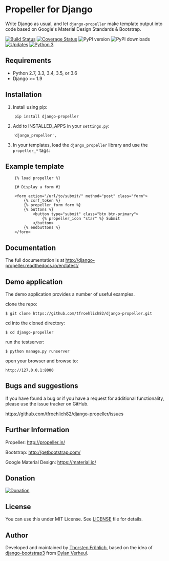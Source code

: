 Propeller for Django
====================

Write Django as usual, and let ``django-propeller`` make template output into code based on Google's Material Design Standards & Bootstrap.


[![Build Status](https://travis-ci.org/tfroehlich82/django-propeller.svg?branch=master)](https://travis-ci.org/tfroehlich82/django-propeller)
[![Coverage Status](https://coveralls.io/repos/github/tfroehlich82/django-propeller/badge.svg?branch=master)](https://coveralls.io/github/tfroehlich82/django-propeller?branch=master)
![PyPI version](http://img.shields.io/pypi/v/django-propeller.svg)
![PyPI downloads](http://img.shields.io/pypi/dm/django-propeller.svg)
[![Updates](https://pyup.io/repos/github/tfroehlich82/django-propeller/shield.svg)](https://pyup.io/repos/github/tfroehlich82/django-propeller/)
[![Python 3](https://pyup.io/repos/github/tfroehlich82/django-propeller/python-3-shield.svg)](https://pyup.io/repos/github/tfroehlich82/django-propeller/)


Requirements
------------

- Python 2.7, 3.3, 3.4, 3.5, or 3.6
- Django >= 1.9


Installation
------------

1. Install using pip:
```
    pip install django-propeller
```

2. Add to INSTALLED_APPS in your ``settings.py``:

   ```
   'django_propeller',
   ```

3. In your templates, load the ``django_propeller`` library and use the ``propeller_*`` tags:



Example template
----------------

```
    {% load propeller %}

    {# Display a form #}

    <form action="/url/to/submit/" method="post" class="form">
        {% csrf_token %}
        {% propeller_form form %}
        {% buttons %}
            <button type="submit" class="btn btn-primary">
                {% propeller_icon "star" %} Submit
            </button>
        {% endbuttons %}
    </form>
```


Documentation
-------------

The full documentation is at http://django-propeller.readthedocs.io/en/latest/


Demo application
----------------

The demo application provides a number of useful examples.

clone the repo:

    $ git clone https://github.com/tfroehlich82/django-propeller.git

cd into the cloned directory:

    $ cd django-propeller

run the testserver:

    $ python manage.py runserver

open your browser and browse to:

    http://127.0.0.1:8000


Bugs and suggestions
--------------------

If you have found a bug or if you have a request for additional functionality, please use the issue tracker on GitHub.

https://github.com/tfroehlich82/django-propeller/issues


Further Information
-------------------

Propeller: http://propeller.in/

Bootstrap: http://getbootstrap.com/

Google Material Design: https://material.io/


Donation
--------

[![Donation](https://www.paypalobjects.com/en_US/i/btn/btn_donateCC_LG.gif)](https://www.paypal.com/cgi-bin/webscr?cmd=_s-xclick&hosted_button_id=ARFDZCBQTWRSQ)


License
-------

You can use this under MIT License. See [LICENSE](LICENSE) file for details.


Author
------

Developed and maintained by [Thorsten Fröhlich](https://github.com/tfroehlich82),
based on the idea of [django-bootstrap3](https://github.com/dyve/django-bootstrap3) from [Dylan Verheul](https://github.com/dyve).
